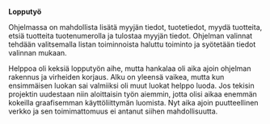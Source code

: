 **Lopputyö**

Ohjelmassa on mahdollista lisätä myyjän tiedot, tuotetiedot, myydä tuotteita, etsiä tuotteita tuotenumerolla ja tulostaa myyjän tiedot. Ohjelman valinnat tehdään valitsemalla listan toiminnoista haluttu toiminto ja syötetään tiedot valinnan mukaan.

Helppoa oli keksiä lopputyön aihe, mutta hankalaa oli aika ajoin ohjelman rakennus ja virheiden korjaus. Alku on yleensä vaikea, mutta kun ensimmäisen luokan sai valmiiksi oli muut luokat helppo luoda. Jos tekisin projektin uudestaan niin aloittaisin työn aiemmin, jotta olisi aikaa enemmän kokeilla graafisemman käyttöliittymän luomista. Nyt aika ajoin puutteellinen verkko ja sen toimimattomuus ei antanut siihen mahdollisuutta. 
